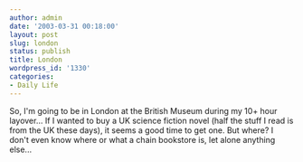 ```yaml
---
author: admin
date: '2003-03-31 00:18:00'
layout: post
slug: london
status: publish
title: London
wordpress_id: '1330'
categories:
- Daily Life
---
```


So, I'm going to be in London at the British Museum during my 10+ hour
layover... If I wanted to buy a UK science fiction novel (half the stuff
I read is from the UK these days), it seems a good time to get one. But
where? I don't even know where or what a chain bookstore is, let alone
anything else...
